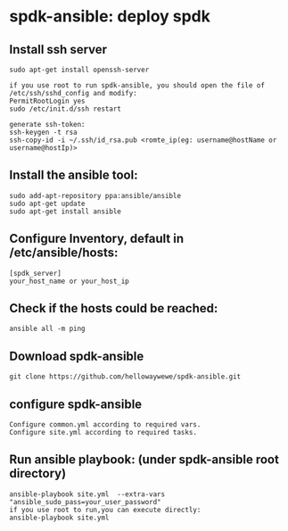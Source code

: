 # spdk-ansible: deploy spdk
## Install ssh server
    sudo apt-get install openssh-server

    if you use root to run spdk-ansible, you should open the file of
    /etc/ssh/sshd_config and modify:
    PermitRootLogin yes
    sudo /etc/init.d/ssh restart

    generate ssh-token:
    ssh-keygen -t rsa
    ssh-copy-id -i ~/.ssh/id_rsa.pub <romte_ip(eg: username@hostName or username@hostIp)>

##  Install the ansible tool:
    sudo add-apt-repository ppa:ansible/ansible
    sudo apt-get update
    sudo apt-get install ansible

##  Configure Inventory, default in /etc/ansible/hosts:
    [spdk_server]
    your_host_name or your_host_ip

##  Check if the hosts could be reached:
    ansible all -m ping

##  Download spdk-ansible
    git clone https://github.com/hellowaywewe/spdk-ansible.git

##  configure spdk-ansible
    Configure common.yml according to required vars.
    Configure site.yml according to required tasks.

## Run ansible playbook: (under spdk-ansible root directory)
    ansible-playbook site.yml  --extra-vars "ansible_sudo_pass=your_user_password"
    if you use root to run,you can execute directly:
    ansible-playbook site.yml
